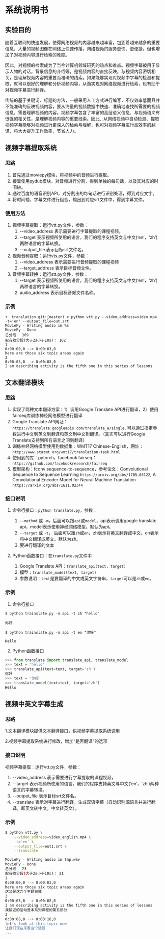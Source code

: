 # 系统说明书

## 实验目的

随着互联网的快速发展，使得网络视频的内容越来越丰富，包涵着越来越多的重要信息，大量的视频图像在网络上快速传播，网络视频的服务更快、更便捷，但也增加了对视频内容进行检索的难度。

因此，对视频的检索成为了当今计算机领域研究的热点和难点。视频字幕被用于显示人物的对话，背景信息的介绍等，是视频内容的直接反映，与视频内容密切相关，是理解视频内容的重要而准确的线索。如果能够实现对视频中字幕的检测和提取，就可以很好的理解和分析视频内容，从而实现对网络视频进行检索，也有助于对视频字幕进行翻译。

传统的基于关键词、标题的方法，一般采用人工方式进行编写，不仅效率低而且并不能准确的反映视频内容，要从海量的视频数据中快速、准确地查找所需要的视频信息，需要理解视频的内容。视频字幕包含了丰富的高层语义信息，与视频语义有很强的相关性，是理解视频内容的重要线索。因此, .从网络视频中自动检测、提取视频字幕能够对视频进行更深入的检索与理解，也可对视频字幕进行高效率的翻译，将大大提升工作效率，节省人力。   

## 视频字幕提取系统

### 思路
1. 首先通过moviepy模块，将视频中的音频进行提取。
2. 接着使用pydub模块，对音频进行分割，得到单独的每句话，以及其对应的时间轴。
3. 通过百度的语音识别API，对分割出的每句话进行识别处理，得到对应文字。
4. 将时间轴、字幕文件进行组合，输出到对应srt文件中，得到字幕文件。

### 使用方法
1. 视频字幕提取：运行vtt.py文件，参数：
	1. --video_address 表示需要进行字幕提取的课程视频，
	2. --target 表示视频所使用的语言，我们的程序支持英文与中文(‘en’，‘zh’)两种语言的字幕转换。 
	3. --output_file 表示目标srt文件名。
2. 视频音频提取：运行vts.py文件，参数：
	1. --video_address 表示需要进行音频提取的课程视频
	2. --target_address 表示目标音频文件。
3. 音频字幕转换：运行stt.py文件，参数：
	1. --target 表示视频所使用的语言，我们的程序支持英文与中文(‘en’，‘zh’)两种语言的字幕转换。 
	2. audio_address 表示目标音频文件名称。

	
### 示例
```
➜  translation git:(master) ✗ python vtt.py --video_address=video.mp4 -t='en' --output_file=out.srt
MoviePy - Writing audio in %s
MoviePy - Done.
总分段： 169
取有效分段(大于2s小于10s)： 162
1
0:00:00,0 --> 0:00:03,0
here are those six topic areas again
2
0:00:03,0 --> 0:00:08,0
I am describing activity is the fifth one in this series of lessons
```

## 文本翻译模块

### 思路
1. 实现了两种文本翻译方案：1）调用Google Translate API进行翻译，2）使用fairseq库训练神经网络模型进行翻译
2. Google Translate API网址：`https://translate.googleapis.com/translate_a/single`, 
可以通过指定参数进行中文到英文到翻译和英文到中文到翻译。（其实可以进行Google Translate支持到所有语言之间到翻译）
3. 训练神经网络模型使用到数据集：WMT17 Chinese-English，网址：`http://www.statmt.org/wmt17/translation-task.html`
4. 使用到的库：pytorch，facebook fairseq：`https://github.com/facebookresearch/fairseq`
5. 模型架构：fconv sequence-to-sequence，参考论文：Convolutional Sequence to Sequence Learning `https://arxiv.org/abs/1705.03122`,
A Convolutional Encoder Model for Neural Machine Translation `https://arxiv.org/abs/1611.02344`


### 接口说明

1. 命令行接口：`python translate.py`，参数：
	1. `--method` 或 `-m`，后面可以跟`api`或`model`，api表示调用google translate api，model表示使用神经网络模型。默认为api。
	2. `--target` 或 `-t`， 后面可以跟`zh`或`en`，zh表示将英文翻译成中文，en表示将中文翻译成英文。默认为zh。
	3. 要进行翻译的文本

2. Python函数接口：在`translate.py`文件中
	1. Google Translate API：`translate_api(text, target)`
	2. 模型：`translate_model(text, target)`
	3. 参数说明：`text`是要翻译的中文或英文字符串，`target`可以是`zh`或`en`。


### 示例

1. 命令行接口
```shell
$ python trainslate.py -m api -t zh "hello"

你好

$ python trainslate.py -m api -t en "你好"

Hello
```

2. Python函数接口
```python
>>> from translate import translate_api, translate_model
>>> text = 'hello'
>>> translate_api(text=text, target='zh')
你好
>>> text = '你好'
>>> translate_model(text=text, target='zh')
Hello
```

## 视频中英文字幕生成

### 思路

1.文本翻译模块提供文本翻译接口，供视频字幕提取系统调用

2.视频字幕提取系统进行修改，增加“是否翻译”的选项

### 接口说明

视频字幕提取：运行vtt.py文件，参数：

1. --video_address 表示需要进行字幕提取的课程视频，
2. --target 表示视频所使用的语言，我们的程序支持英文与中文(‘en’，‘zh’)两种语言的字幕转换。 
3. --output_file 表示目标srt文件名。
4. --translate 表示对字幕进行翻译，生成双语字幕（自动识别源语言并进行翻译，即英文转中文，中文转英文）。

### 示例

```sh
$ python vtt.py \
    --video_address=video_english.mp4 \
    -t='en' \
    --output_file=out1.srt \
    --translate

MoviePy - Writing audio in tmp.wav
MoviePy - Done.                                                                                                    
总分段： 23
取有效分段(大于2s小于10s)： 21
1
0:00:00,0 --> 0:00:03,0 
here are those six topic areas again
这又是这六个主题领域
2
0:00:03,0 --> 0:00:08,0 
I am describing activity is the fifth one in this series of lessons
我描述的活动是本系列课程的第五部分
3
0:00:08,0 --> 0:00:10,0 
let's look at this topic now
让我们现在来看这个话题
...
```